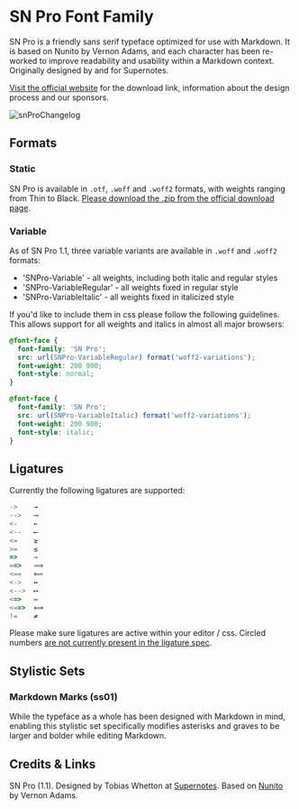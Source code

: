 # SN Pro Font Family

SN Pro is a friendly sans serif typeface optimized for use with Markdown. It is based on Nunito by Vernon Adams, and each character has been re-worked to improve readability and usability within a Markdown context. Originally designed by and for Supernotes.

[Visit the official website](https://supernotes.app/open-source/sn-pro/) for the download link, information about the design process and our sponsors.

![snProChangelog](https://github.com/supernotes/sn-pro/assets/16340510/a6315ad0-65ea-43eb-9268-16ef6f512f8c)

## Formats
### Static 
SN Pro is available in `.otf`, `.woff` and `.woff2` formats, with weights ranging from Thin to Black. [Please download the .zip from the official download page](https://supernotes.app/open-source/sn-pro/). 

### Variable 
As of SN Pro 1.1, three variable variants are available in `.woff` and `.woff2` formats:

- 'SNPro-Variable' - all weights, including both italic and regular styles
- 'SNPro-VariableRegular' - all weights fixed in regular style
- 'SNPro-VariableItalic' - all weights fixed in italicized style

If you'd like to include them in css please follow the following guidelines. This allows support for all weights and italics in almost all major browsers:

```css
@font-face {
  font-family: 'SN Pro';
  src: url(SNPro-VariableRegular) format('woff2-variations');
  font-weight: 200 900;
  font-style: normal;
}

@font-face {
  font-family: 'SN Pro';
  src: url(SNPro-VariableItalic) format('woff2-variations');
  font-weight: 200 900;
  font-style: italic;
}
```

## Ligatures
Currently the following ligatures are supported:

```js
->    →
-->   ⟶
<-    ←
<--   ⟵
<=    ≥
>=    ≤
=>    ⇒
==>   ⟹
<==   ⟸
<->   ↔
<-->  ⟷
<=>   ⇔
<==>  ⟺
!=    ≠
```

Please make sure ligatures are active within your editor / css. Circled numbers [are not currently present in the ligature spec](https://github.com/supernotes/sn-pro/issues/5#issuecomment-1967209090).

## Stylistic Sets
### Markdown Marks (ss01)
While the typeface as a whole has been designed with Markdown in mind, enabling this stylistic set specifically modifies asterisks and graves to be larger and bolder while editing Markdown.

## Credits & Links
SN Pro (1.1). Designed by Tobias Whetton at [Supernotes](https://supernotes.app). Based on [Nunito](https://github.com/googlefonts/nunito) by Vernon Adams. 
